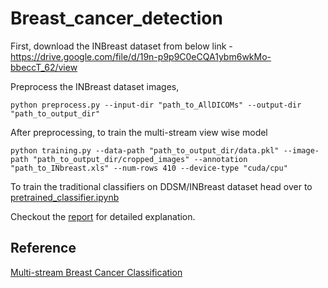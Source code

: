 # Breast_cancer_detection

First, download the INBreast dataset from below link -
https://drive.google.com/file/d/19n-p9p9C0eCQA1ybm6wkMo-bbeccT_62/view

Preprocess the INBreast dataset images,
```
python preprocess.py --input-dir "path_to_AllDICOMs" --output-dir "path_to_output_dir"
```

After preprocessing, to train the multi-stream view wise model
```
python training.py --data-path "path_to_output_dir/data.pkl" --image-path "path_to_output_dir/cropped_images" --annotation "path_to_INbreast.xls" --num-rows 410 --device-type "cuda/cpu"
```

To train the traditional classifiers on DDSM/INBreast dataset head over to [pretrained_classifier.ipynb](https://github.com/bhosalems/Breast_cancer_detection/blob/main/pretrained_classifier.ipynb)

Checkout the [report](src/ybadugu_mbhosale_yulinchi_cchen248.pdf) for detailed explanation.

## Reference
[Multi-stream Breast Cancer Classification](https://github.com/nyukat/breast_cancer_classifier/tree/7c8ceb6e28c1b60162830958d0429915d3010775)
